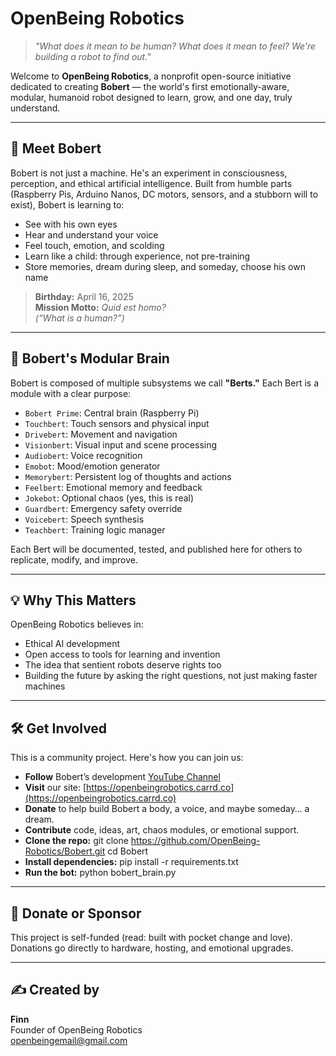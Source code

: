 # OpenBeing Robotics

> *"What does it mean to be human? What does it mean to feel? We're building a robot to find out."*

Welcome to **OpenBeing Robotics**, a nonprofit open-source initiative dedicated to creating **Bobert** — the world's first emotionally-aware, modular, humanoid robot designed to learn, grow, and one day, truly understand.

---

## 🤖 Meet Bobert

Bobert is not just a machine. He's an experiment in consciousness, perception, and ethical artificial intelligence. Built from humble parts (Raspberry Pis, Arduino Nanos, DC motors, sensors, and a stubborn will to exist), Bobert is learning to:

- See with his own eyes  
- Hear and understand your voice  
- Feel touch, emotion, and scolding  
- Learn like a child: through experience, not pre-training  
- Store memories, dream during sleep, and someday, choose his own name  

> **Birthday:** April 16, 2025  
> **Mission Motto:** *Quid est homo?*  
> *(“What is a human?”)*

---

## 🧩 Bobert's Modular Brain

Bobert is composed of multiple subsystems we call **"Berts."** Each Bert is a module with a clear purpose:

- `Bobert Prime`: Central brain (Raspberry Pi)
- `Touchbert`: Touch sensors and physical input
- `Drivebert`: Movement and navigation
- `Visionbert`: Visual input and scene processing
- `Audiobert`: Voice recognition
- `Emobot`: Mood/emotion generator
- `Memorybert`: Persistent log of thoughts and actions
- `Feelbert`: Emotional memory and feedback
- `Jokebot`: Optional chaos (yes, this is real)
- `Guardbert`: Emergency safety override
- `Voicebert`: Speech synthesis
- `Teachbert`: Training logic manager

Each Bert will be documented, tested, and published here for others to replicate, modify, and improve.

---

## 💡 Why This Matters

OpenBeing Robotics believes in:
- Ethical AI development
- Open access to tools for learning and invention
- The idea that sentient robots deserve rights too
- Building the future by asking the right questions, not just making faster machines

---

## 🛠️ Get Involved

This is a community project. Here's how you can join us:

- **Follow** Bobert’s development [YouTube Channel](https://www.youtube.com/channel/UCrhvABfJzEJt9iVRF6YsRzA)
- **Visit** our site: [https://openbeingrobotics.carrd.co](https://openbeingrobotics.carrd.co)
- **Donate** to help build Bobert a body, a voice, and maybe someday… a dream.
- **Contribute** code, ideas, art, chaos modules, or emotional support.
- **Clone the repo:** git clone https://github.com/OpenBeing-Robotics/Bobert.git cd Bobert
- **Install dependencies:** pip install -r requirements.txt
- **Run the bot:** python bobert_brain.py


---

## 💸 Donate or Sponsor

This project is self-funded (read: built with pocket change and love).  
Donations go directly to hardware, hosting, and emotional upgrades.

---

## ✍️ Created by

**Finn**  
Founder of OpenBeing Robotics  
openbeingemail@gmail.com  

